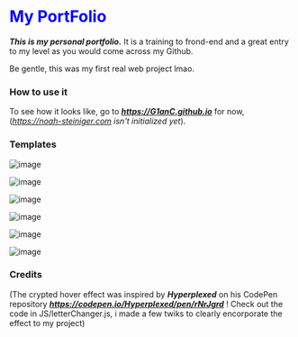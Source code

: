  <h1 style="color:blue;">My PortFolio</h1>

***This is my personal portfolio.*** It is a training to frond-end and a great entry to my level as you would come across my Github.

Be gentle, this was my first real web project lmao.

### How to use it

To see how it looks like, go to ***https://G1anC.github.io*** for now, (*https://noah-steiniger.com isn't initialized yet*).

### Templates
![image](https://github.com/G1anC/PortFolio/assets/114910356/8ee95fa4-15da-46f3-a934-2cda6f8d1f6a)
<br>

![image](https://github.com/G1anC/Portfolio/blob/main/ASSETS/images/about.png)
<br>

![image](https://github.com/G1anC/Portfolio/blob/main/ASSETS/images/works.png)
<br>

![image](https://github.com/G1anC/Portfolio/blob/main/assets/images/home.png)
<br>

![image](https://github.com/G1anC/Portfolio/blob/main/assets/images/contact.png)
<br>

![image](https://github.com/G1anC/Portfolio/blob/main/assets/images/nav.png)

### Credits

(The crypted hover effect was inspired by ***Hyperplexed*** on his CodePen repository ***https://codepen.io/Hyperplexed/pen/rNrJgrd*** ! Check out the code in JS/letterChanger.js, i made a few twiks to clearly encorporate the effect to my project)





